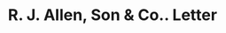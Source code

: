 ---
doi: 10.7916/D8X07K5B
date_other: '1880'
date_other_textual: 1880-1889
form: correspondence
genre:
- Letters (correspondence)
name:
- R. J. Allen, Son & Co.
object_in_context_url: https://biggert.cul.columbia.edu/items/view/ave_biggert_01443
subject_hierarchical_geographic:
- Philadelphia, Pennsylvania, United States
subject_name:
- R. J. Allen, Son & Co.
title: R. J. Allen, Son & Co.. Letter
sort_title: R. J. Allen, Son & Co.. Letter
call_number: ave_biggert_01443
coordinates:
- 40.00944444444445,-75.13333333333334
pid: ave_biggert_01443
identifiers: ave_biggert_01443
thumbnail: https://derivativo-2.library.columbia.edu/iiif/2/ldpd:344599/full/!256,256/0/native.jpg
permalink: /biggert/ave_biggert_01443/
layout: iiif-image-page
---
